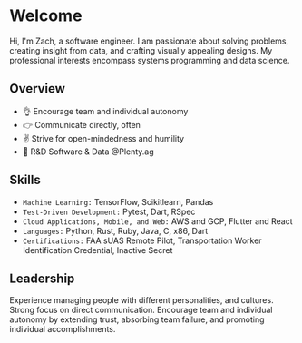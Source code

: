 # Welcome
Hi, I'm Zach, a software engineer. I am passionate about solving problems, creating insight from data, and crafting visually appealing designs. My professional interests encompass systems programming and data science.

## Overview
- 👌 Encourage team and individual autonomy
- 👉 Communicate directly, often
- ✌️ Strive for open-mindedness and humility
- 🌱 R&D Software & Data @Plenty.ag

## Skills
- `Machine Learning:` TensorFlow, Scikitlearn, Pandas
- `Test-Driven Development:` Pytest, Dart, RSpec
- `Cloud Applications, Mobile, and Web:` AWS and GCP, Flutter and React
- `Languages:` Python, Rust, Ruby, Java, C, x86, Dart
- `Certifications:` FAA sUAS Remote Pilot, Transportation Worker Identification Credential, Inactive Secret

## Leadership
Experience managing people with different personalities, and cultures. Strong focus on direct communication. Encourage team and individual autonomy by extending trust, absorbing team failure, and promoting individual accomplishments.
